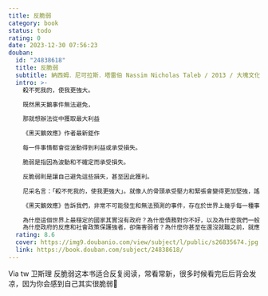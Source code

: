 ```yaml
---
title: 反脆弱
category: book
status: todo
rating: 0
date: 2023-12-30 07:56:23
douban:
  id: "24838618"
  title: 反脆弱
  subtitle: 納西姆．尼可拉斯．塔雷伯 Nassim Nicholas Taleb / 2013 / 大塊文化
  intro: >-
    殺不死我的，使我更強大。

    既然黑天鵝事件無法避免，

    那就想辦法從中獲取最大利益

    《黑天鵝效應》作者最新鉅作

    每一件事情都會從波動得到利益或承受損失。

    脆弱是指因為波動和不確定而承受損失。

    反脆弱則是讓自己避免這些損失，甚至因此獲利。

    尼采名言：「殺不死我的，使我更強大」。就像人的骨頭承受壓力和緊張會變得更加堅強，謠言或暴亂會在有人試圖鎮壓它們時變本加厲，生命中的許多事物也會受益於壓力、混亂、波動和動盪。《黑天鵝效應》作者塔雷伯找到所謂「反脆弱」的那類事物，不只受益於混沌，我們也需要適時出現的壓力與危機，才能維持生存與繁榮。

    《黑天鵝效應》告訴我們，非常不可能發生和無法預測的事件，存在於世界上幾乎每一種事物之中。《反脆弱》一書更力陳不確定是件好事，甚至有其必要，並且建議我們以反脆弱的方式建立各種事物。反脆弱超越堅韌或強固：堅韌至多只能夠抵抗震撼和維持原狀；反脆弱則會變得愈來愈好。此外，反脆弱可以免於預測誤差，並且受到保護，不受不利事件的影響。

    為什麼這個世界上最穩定的國家其實沒有政府？為什麼債務對你不好，以及為什麼我們一般說的「效率」根本缺乏效率？
    為什麼政府的反應和社會政策保護強者，卻傷害弱者？為什麼你甚至在還沒就職之前，就應該寫好辭職信？鐵達尼號的沉沒為何拯救了更多生命？這本書大談試誤法、人生的大小決定、政治、都市計畫、戰爭、個人理財、經濟體系和醫療系統……風格獨樹一幟。《反脆弱》是生活在不確定世界中的藍圖，也是面對隨時可能出現的黑天鵝事件時的終極自保守則。
  rating: 8.6
  cover: https://img9.doubanio.com/view/subject/l/public/s26835674.jpg
  link: https://book.douban.com/subject/24838618/
---
```


Via tw 卫斯理 反脆弱这本书适合反复阅读，常看常新，很多时候看完后后背会发凉，因为你会感到自己其实很脆弱🥲